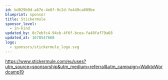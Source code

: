 ```yaml
---
id: bd029b9d-a67e-4e8f-9c2d-fe449ca009be
blueprint: sponsor
title: Stickermule
sponsor_level:
  - in-kind
updated_by: 8c7ebfc4-94cb-4f6f-bcea-fa48faf79a68
updated_at: 1678547668
logo:
  - sponsors/stickermule_logo.svg
---
```

https://www.stickermule.com/eu/uses?utm_source=sponsorship&utm_medium=referral&utm_campaign=WalktoWordcamp19